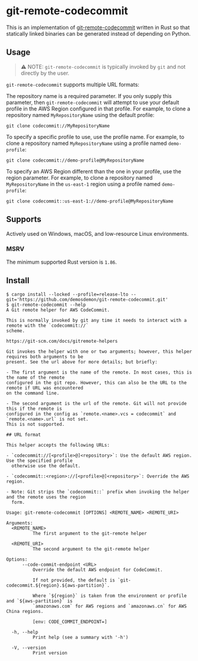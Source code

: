 # git-remote-codecommit

This is an implementation of [git-remote-codecommit](https://github.com/aws/git-remote-codecommit)
written in Rust so that statically linked binaries can be generated instead of depending
on Python.

## Usage

> ⚠️ NOTE: `git-remote-codecommit` is typically invoked by `git` and not directly by the user.

`git-remote-codecommit` supports multiple URL formats:

The repository name is a required parameter. If you only supply this parameter, then
`git-remote-codecommit` will attempt to use your default profile in the AWS Region configured in
that profile. For example, to clone a repository named `MyRepositoryName` using the default profile:

```shell
git clone codecommit://MyRepositoryName
```

To specify a specific profile to use, use the profile name. For example, to clone a repository named
`MyRepositoryName` using a profile named `demo-profile`:

```shell
git clone codecommit://demo-profile@MyRepositoryName
```

To specify an AWS Region different than the one in your profile, use the region parameter. For
example, to clone a repository named `MyRepositoryName` in the `us-east-1` region using a profile
named `demo-profile`:

```shell
git clone codecommit::us-east-1://demo-profile@MyRepositoryName
```

## Supports

Actively used on Windows, macOS, and low-resource Linux environments.

### MSRV

The minimum supported Rust version is `1.86`.

## Install

```console
$ cargo install --locked --profile=release-lto --git='https://github.com/demosdemon/git-remote-codecommit.git'
$ git-remote-codecommit --help
A Git remote helper for AWS CodeCommit.

This is normally invoked by git any time it needs to interact with a remote with the `codecommit://`
scheme.

https://git-scm.com/docs/gitremote-helpers

Git invokes the helper with one or two arguments; however, this helper requires both arguments to be
present. See the url above for more details; but briefly:

- The first argument is the name of the remote. In most cases, this is the name of the remote
configured in the git repo. However, this can also be the URL to the remote if URL was encountered
on the command line.

- The second argument is the url of the remote. Git will not provide this if the remote is
configured in the config as `remote.<name>.vcs = codecommit` and `remote.<name>.url` is not set.
This is not supported.

## URL format

This helper accepts the following URLs:

- `codecommit://[<profile>@]<repository>`: Use the default AWS region. Use the specified profile
  otherwise use the default.

- `codecommit::<region>://[<profile>@]<repository>`: Override the AWS region.

- Note: Git strips the `codecommit::` prefix when invoking the helper and the remote uses the region
  form.

Usage: git-remote-codecommit [OPTIONS] <REMOTE_NAME> <REMOTE_URI>

Arguments:
  <REMOTE_NAME>
          The first argument to the git-remote helper

  <REMOTE_URI>
          The second argument to the git-remote helper

Options:
      --code-commit-endpoint <URL>
          Override the default AWS endpoint for CodeCommit.

          If not provided, the default is `git-codecommit.${region}.${aws-partition}`.

          Where `${region}` is taken from the environment or profile and `${aws-partition}` is
          `amazonaws.com` for AWS regions and `amazonaws.cn` for AWS China regions.

          [env: CODE_COMMIT_ENDPOINT=]

  -h, --help
          Print help (see a summary with '-h')

  -V, --version
          Print version
```
